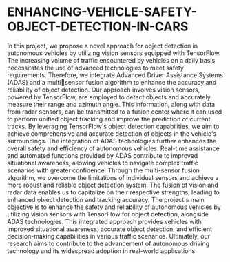 # ENHANCING-VEHICLE-SAFETY-OBJECT-DETECTION-IN-CARS
In this project, we propose a novel approach for object detection in autonomous vehicles by 
utilizing vision sensors equipped with TensorFlow. The increasing volume of traffic encountered 
by vehicles on a daily basis necessitates the use of advanced technologies to meet safety 
requirements. Therefore, we integrate Advanced Driver Assistance Systems (ADAS) and a multisensor fusion algorithm to enhance the accuracy and reliability of object detection. 
Our approach involves vision sensors, powered by TensorFlow, are employed to detect objects 
and accurately measure their range and azimuth angle. This information, along with data from 
radar sensors, can be transmitted to a fusion center where it can used to perform unified object 
tracking and improve the prediction of current tracks. 
By leveraging TensorFlow's object detection capabilities, we aim to achieve comprehensive and 
accurate detection of objects in the vehicle's surroundings. The integration of ADAS technologies 
further enhances the overall safety and efficiency of autonomous vehicles. Real-time assistance 
and automated functions provided by ADAS contribute to improved situational awareness, 
allowing vehicles to navigate complex traffic scenarios with greater confidence. 
Through the multi-sensor fusion algorithm, we overcome the limitations of individual sensors 
and achieve a more robust and reliable object detection system. The fusion of vision and radar 
data enables us to capitalize on their respective strengths, leading to enhanced object detection 
and tracking accuracy. 
The project's main objective is to enhance the safety and reliability of autonomous vehicles by 
utilizing vision sensors with TensorFlow for object detection, alongside ADAS technologies. 
This integrated approach provides vehicles with improved situational awareness, accurate object 
detection, and efficient decision-making capabilities in various traffic scenarios. Ultimately, our 
research aims to contribute to the advancement of autonomous driving technology and its 
widespread adoption in real-world applications
